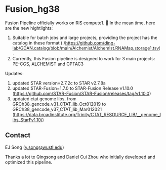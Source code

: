 # Fusion_hg38

Fusion Pipeline officially works on RIS compute1. :hugs: In the mean time, here are the new hightlights:

1. Suitable for batch jobs and large projects, providing the project has the catalog in these format (./https://github.com/ding-lab/GDAN.catalog/blob/main/Alchemist/Alchemist.RNAMap.storage1.tsv) .
2. Currently, this Fusion pipeline is designed to work for 3 main projects: PE-CGS, ALCHEMIST and CPTAC3


Updates:

1. updated STAR version=2.7.2c to STAR v2.7.8a 
2. updated STAR-Fusion=1.7.0   to STAR-Fusion Release v1.10.0 (https://github.com/STAR-Fusion/STAR-Fusion/releases/tag/v1.10.0)
3. updated ctat genome libs, from GRCh38_gencode_v31_CTAT_lib_Oct012019 to GRCh38_gencode_v37_CTAT_lib_Mar012021  (https://data.broadinstitute.org/Trinity/CTAT_RESOURCE_LIB/__genome_libs_StarFv1.10/)




## Contact

EJ Song (y.song@wustl.edu)

Thanks a lot to Qingsong and Daniel Cui Zhou who initially developed and optimized this pipeline.
